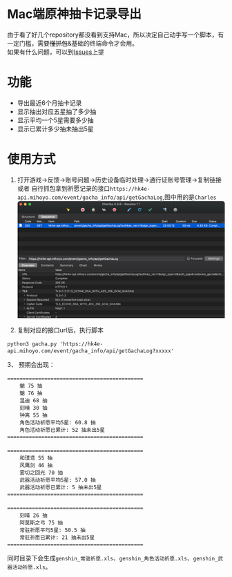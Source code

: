 # Mac端原神抽卡记录导出
由于看了好几个repository都没看到支持Mac，所以决定自己动手写一个脚本，有一定门槛，需要~~懂抓包~~&基础的终端命令才会用。  
如果有什么问题，可以到[Issues](https://github.com/Fidetro/genshin-impact-gachalog/issues)上提

# 功能  
- 导出最近6个月抽卡记录  
- 显示抽出对应五星抽了多少抽
- 显示平均一个5星需要多少抽
- 显示已累计多少抽未抽出5星
# 使用方式  

1. 打开游戏->反馈->账号问题->历史设备临时处理->通行证账号管理->复制链接 或者 自行抓包拿到祈愿记录的接口`https://hk4e-api.mihoyo.com/event/gacha_info/api/getGachaLog`,图中用的是`Charles`  
![](https://github.com/Fidetro/genshin-impact-gachalog/blob/master/ad8aa7045d0457d582071fd321d49553.png?raw=true)  



2. 复制对应的接口url后，执行脚本  
```shell
python3 gacha.py 'https://hk4e-api.mihoyo.com/event/gacha_info/api/getGachaLog?xxxxx'
```
3、 预期会出现：
```
============================================
    魈 75 抽
    魈 76 抽
    温迪 68 抽
    刻晴 30 抽
    钟离 55 抽
    角色活动祈愿平均5星: 60.8 抽
    角色活动祈愿已累计: 52 抽未出5星
============================================

============================================
    和璞鸢 55 抽
    风鹰剑 46 抽
    雾切之回光 70 抽
    武器活动祈愿平均5星: 57.0 抽
    武器活动祈愿已累计: 5 抽未出5星
============================================

============================================
    刻晴 26 抽
    阿莫斯之弓 75 抽
    常驻祈愿平均5星: 50.5 抽
    常驻祈愿已累计: 21 抽未出5星
============================================

```  
同时目录下会生成`genshin_常驻祈愿.xls`、`genshin_角色活动祈愿.xls`、`genshin_武器活动祈愿.xls`。  

